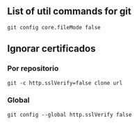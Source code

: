## List of util commands for git
```git config core.fileMode false```

## Ignorar certificados

### Por repositorio
```git -c http.sslVerify=false clone url```

### Global

```git config --global http.sslVerify false```
